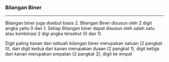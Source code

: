 ### Bilangan Biner
---
Bilangan biner juga disebut basis 2. Bilangan
Biner disusun oleh 2 digit angka yaitu 0 dan 1. Setiap
Bilangan biner dapat disusun oleh salah satu atau kombinasi
2 digi angka tersebut (0 dan 1).

Digit paling kanan dari sebuah bilangan biner
merupakan satuan (2 pangkat 0), dan digit kedua dari kanan
merupakan duaan (2 pangkat 1), digit ketiga dari kanan merupakan empatan
(2 pangkat 2), digit ke empat
